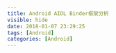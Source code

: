 ```yaml
---
title: Android AIDL Binder框架分析
visible: hide
date: 2018-01-07 23:29:25
tags: [Android]
categories: [Android]
---
```



<!-- more --> 